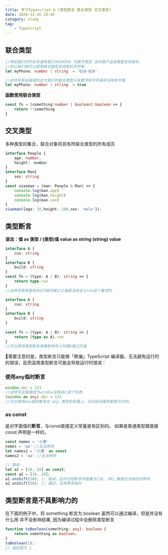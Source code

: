 ```yaml
---
title: 学习Typescript-6 (类型断言 联合类型 交叉类型)
date: 2020-12-26 20:45
category: study
tag: 
	- Typescript
---
```

## 联合类型
```ts
//例如我们的手机号通常是13XXXXXXX 为数字类型 这时候产品说需要支持座机
//所以我们就可以使用联合类型支持座机字符串
let myPhone: number | string  = '010-820'

//这样写是会报错的应为我们的联合类型只有数字和字符串并没有布尔值
let myPhone: number | string  = true
```

**函数使用联合类型**
```ts
const fn = (something:number | boolean):boolean => {
	return !!something
}
```

## 交叉类型
多种类型的集合，联合对象将具有所联合类型的所有成员
```ts
interface People {
	age: number,
	height： number
}
interface Man{
	sex: string
}
const xiaoman = (man: People & Man) => {
	console.log(man.age)
	console.log(man.height)
	console.log(man.sex)
}
xiaoman({age: 18,height: 180,sex: 'male'});
```

## 类型断言
**语法：值 as 类型 / (类型)值  value as string (string) value**
```ts
interface A {
	run: string
}
interface B {
	build: string
}
const fn = (type: A | B): string => {
	return type.run
}
//这样写是有警告的应为B的接口上面是没有定义run这个属性的
```

```ts
interface A {
	run: string
} 
interface B {
	build: string
}
 
const fn = (type: A | B): string => {
	return (type as A).run
}
//可以使用类型断言来推断他传入的是A接口的值
```
🦧需要注意的是，类型断言只能够「欺骗」TypeScript 编译器，无法避免运行时的错误，反而滥用类型断言可能会导致运行时错误：

### 使用any临时断言
```ts
window.abc = 123
//这样写会报错因为window没有abc这个东西
(window as any).abc = 123
//可以使用any临时断言在 any 类型的变量上，访问任何属性都是允许的。
```

### as const
是对字面值的**断言**，与const直接定义常量是有区别的。
如果是普通类型跟直接const 声明是一样的。
```ts
const names = '小满'
names = 'aa' //无法修改
let names2 = '小满' as const
names2 = 'aa' //无法修改

// 数组
let a1 = [10, 20] as const;
const a2 = [10, 20];
a1.unshift(30); // 错误，此时已经断言字面量为[10, 20],数据无法做任何修改
a2.unshift(30); // 通过，没有修改指针
```

## 类型断言是不具影响力的
在下面的例子中，将 something 断言为 boolean 虽然可以通过编译，但是并没有什么用 并不会影响结果, 因为编译过程中会删除类型断言
```ts
function toBoolean(something: any): boolean {
	return something as boolean;
}
toBoolean(1);
// 返回值为 1
```